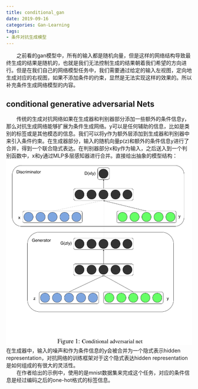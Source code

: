 ```yaml
---
title: conditional_gan
date: 2019-09-16
categories: Gan-Learning
tags:
- 条件对抗生成模型
---
```


　　之前看的gan模型中，所有的输入都是随机向量，但是这样的网络结构导致最终生成的结果是随机的，也就是我们无法控制生成的结果朝着我们希望的方向进行。但是在我们自己的网络模型任务中，我们需要通过给定的输入左视图，定向地生成对应的右视图，如果不添加条件的约束，显然是无法实现这样的效果的。所以补充条件生成网络模型的内容。

<!-- more -->

## conditional generative adversarial Nets
　　传统的生成对抗网络如果在生成器和判别器部分添加一些额外的条件信息y，那么对抗生成网络能够扩展为条件生成网络。y可以是任何辅助的信息，比如是类别的标签或是其他模态的信息。我们可以将y作为额外层添加到生成器和判别器中来引入条件约束。在生成器部分，输入的随机向量p(z)和额外的条件信息y进行了合并，得到一个联合隐式表达。在判别器部分x和y作为输入，之后送入到一个判别函数中，x和y通过MLP多层感知器进行合并。直接给出抽象的模型结构：![](/pic/cgan.png)
　　在生成器中，输入的噪声和作为条件信息的y会被合并为一个隐式表示hidden representation，对抗网络的训练框架对于这个隐式表达hidden representation是如何组成的有很大的灵活性。<br>
　　在作者给出的示例中，使用的是mnist数据集来完成这个任务，对应的条件信息是经过编码之后的one-hot格式的标签信息。